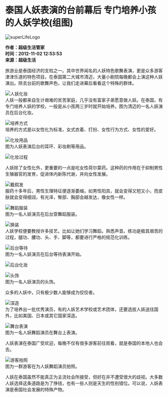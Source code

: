 # 泰国人妖表演的台前幕后 专门培养小孩的人妖学校(组图)

![superLifeLogo](/_next/static/media/superLifeLogo.40d3edaa.svg)

**作者：超级生活管家**  
**时间：2012-11-02 12:53:53**  
**来源：超级生活**  

旅游业是泰国经济的支柱之一。其中世界闻名的人妖特色歌舞表演，更是众多游客津津乐道的特色项目。在泰国第二大城市清迈，大量小剧院每晚都会上演这种人妖演出。除去台前的歌舞声色，让我们走进幕后看看这个特殊的群体。

![人妖化妆](https://d13su9oes2ronp.cloudfront.net/postImages/75975_%E6%B3%B0%E5%9B%BD%E4%BA%BA%E5%A6%96%E8%A1%A8%E6%BC%94%E7%9A%84%E5%8F%B0%E5%89%8D%E5%B9%95%E5%90%8E%E4%B8%93%E9%97%A8%E5%9F%B9%E5%85%BB%E5%B0%8F%E5%AD%A9%E7%9A%84%E4%BA%BA%E5%A6%96%E5%AD%A6%E6%A0%A1%E7%BB%84%E5%9B%BE_125354NE4.jpg)  
人妖一般都来自生计艰难的贫苦家庭，几乎没有富家子弟愿意做人妖。在泰国，有专门培养人妖的学校，一般是从小孩两三岁时就开始培养。图为清迈的一名人妖演员在后台化妆。  

![培养方式](https://d13su9oes2ronp.cloudfront.net/postImages/75975_%E6%B3%B0%E5%9B%BD%E4%BA%BA%E5%A6%96%E8%A1%A8%E6%BC%94%E7%9A%84%E5%8F%B0%E5%89%8D%E5%B9%95%E5%90%8E%E4%B8%93%E9%97%A8%E5%9F%B9%E5%85%BB%E5%B0%8F%E5%AD%A9%E7%9A%84%E4%BA%BA%E5%A6%96%E5%AD%A6%E6%A0%A1%E7%BB%84%E5%9B%BE_125355M0w.jpg)  
培养的方式是以女性化为标准，女式衣着、打扮、女性行为方式、女性的爱好。  

![化妆用品](https://d13su9oes2ronp.cloudfront.net/postImages/75975_%E6%B3%B0%E5%9B%BD%E4%BA%BA%E5%A6%96%E8%A1%A8%E6%BC%94%E7%9A%84%E5%8F%B0%E5%89%8D%E5%B9%95%E5%90%8E%E4%B8%93%E9%97%A8%E5%9F%B9%E5%85%BB%E5%B0%8F%E5%AD%A9%E7%9A%84%E4%BA%BA%E5%A6%96%E5%AD%A6%E6%A0%A1%E7%BB%84%E5%9B%BE_1253565ia.jpg)  
图为人妖表演后台的耳环、彩妆刷等用品。  

![化妆过程](https://d13su9oes2ronp.cloudfront.net/postImages/75975_%E6%B3%B0%E5%9B%BD%E4%BA%BA%E5%A6%96%E8%A1%A8%E6%BC%94%E7%9A%84%E5%8F%B0%E5%89%8D%E5%B9%95%E5%90%8E%E4%B8%93%E9%97%A8%E5%9F%B9%E5%85%BB%E5%B0%8F%E5%AD%A9%E7%9A%84%E4%BA%BA%E5%A6%96%E5%AD%A6%E6%A0%A1%E7%BB%84%E5%9B%BE_125358rod.jpg)  

人妖除了女性化外，更重要的一点是吃女性荷尔蒙药。这种药的作用在于抑制男性生殖器官的发育，促进体内新陈代谢，并向女性发展。

![戴假发](https://d13su9oes2ronp.cloudfront.net/postImages/75975_%E6%B3%B0%E5%9B%BD%E4%BA%BA%E5%A6%96%E8%A1%A8%E6%BC%94%E7%9A%84%E5%8F%B0%E5%89%8D%E5%B9%95%E5%90%8E%E4%B8%93%E9%97%A8%E5%9F%B9%E5%85%BB%E5%B0%8F%E5%AD%A9%E7%9A%84%E4%BA%BA%E5%A6%96%E5%AD%A6%E6%A0%A1%E7%BB%84%E5%9B%BE_125400X6u.jpg)  
服药十多年后，男性生理特征便逐渐萎缩，如男性阳具，就会变得又短又小，而皮肤就会变得细润，有光泽，臀部、胸部会越发达，像女性一样。

![舞蹈服装](https://d13su9oes2ronp.cloudfront.net/postImages/75975_%E6%B3%B0%E5%9B%BD%E4%BA%BA%E5%A6%96%E8%A1%A8%E6%BC%94%E7%9A%84%E5%8F%B0%E5%89%8D%E5%B9%95%E5%90%8E%E4%B8%93%E9%97%A8%E5%9F%B9%E5%85%BB%E5%B0%8F%E5%AD%A9%E7%9A%84%E4%BA%BA%E5%A6%96%E5%AD%A6%E6%A0%A1%E7%BB%84%E5%9B%BE_125402CUj.jpg)  
图为一名人妖演员在后台穿舞蹈服装。  

![换装](https://d13su9oes2ronp.cloudfront.net/postImages/75975_%E6%B3%B0%E5%9B%BD%E4%BA%BA%E5%A6%96%E8%A1%A8%E6%BC%94%E7%9A%84%E5%8F%B0%E5%89%8D%E5%B9%95%E5%90%8E%E4%B8%93%E9%97%A8%E5%9F%B9%E5%85%BB%E5%B0%8F%E5%AD%A9%E7%9A%84%E4%BA%BA%E5%A6%96%E5%AD%A6%E6%A0%A1%E7%BB%84%E5%9B%BE_125403x3m.jpg)  
人妖学校便要教授许多技艺。比如让她们学习舞蹈，熟悉声音。练功是极其艰苦的过程，腿功、腰功、头、手、脚等，都要进行严格的规范化训练。

![后台等待](https://d13su9oes2ronp.cloudfront.net/postImages/75975_%E6%B3%B0%E5%9B%BD%E4%BA%BA%E5%A6%96%E8%A1%A8%E6%BC%94%E7%9A%84%E5%8F%B0%E5%89%8D%E5%B9%95%E5%90%8E%E4%B8%93%E9%97%A8%E5%9F%B9%E5%85%BB%E5%B0%8F%E5%AD%A9%E7%9A%84%E4%BA%BA%E5%A6%96%E5%AD%A6%E6%A0%A1%E7%BB%84%E5%9B%BE_125405uDU.jpg)  
图为一名人妖演员在后台等待表演开始。

![后台化妆](https://d13su9oes2ronp.cloudfront.net/postImages/75975_%E6%B3%B0%E5%9B%BD%E4%BA%BA%E5%A6%96%E8%A1%A8%E6%BC%94%E7%9A%84%E5%8F%B0%E5%89%8D%E5%B9%95%E5%90%8E%E4%B8%93%E9%97%A8%E5%9F%B9%E5%85%BB%E5%B0%8F%E5%AD%A9%E7%9A%84%E4%BA%BA%E5%A6%96%E5%AD%A6%E6%A0%A1%E7%BB%84%E5%9B%BE_125406lKh.jpg)  

![头饰](https://d13su9oes2ronp.cloudfront.net/postImages/75975_%E6%B3%B0%E5%9B%BD%E4%BA%BA%E5%A6%96%E8%A1%A8%E6%BC%94%E7%9A%84%E5%8F%B0%E5%89%8D%E5%B9%95%E5%90%8E%E4%B8%93%E9%97%A8%E5%9F%B9%E5%85%BB%E5%B0%8F%E5%AD%A9%E7%9A%84%E4%BA%BA%E5%A6%96%E5%AD%A6%E6%A0%A1%E7%BB%84%E5%9B%BE_125407Cyc.jpg)  
图为一名人妖演员的头饰。  

众多的人妖中，只有极少数人能够成为佼佼者。

![深造](https://d13su9oes2ronp.cloudfront.net/postImages/75975_%E6%B3%B0%E5%9B%BD%E4%BA%BA%E5%A6%96%E8%A1%A8%E6%BC%94%E7%9A%84%E5%8F%B0%E5%89%8D%E5%B9%95%E5%90%8E%E4%B8%93%E9%97%A8%E5%9F%B9%E5%85%BB%E5%B0%8F%E5%AD%A9%E7%9A%84%E4%BA%BA%E5%A6%96%E5%AD%A6%E6%A0%A1%E7%BB%84%E5%9B%BE_125411uSw.jpg)  
为了培养出一批优秀演员，有的人妖艺术学校或艺术团体，还要选拔人妖送往国外，比如美国、日本或其它国家深造。

![舞台表演](https://d13su9oes2ronp.cloudfront.net/postImages/75975_%E6%B3%B0%E5%9B%BD%E4%BA%BA%E5%A6%96%E8%A1%A8%E6%BC%94%E7%9A%84%E5%8F%B0%E5%89%8D%E5%B9%95%E5%90%8E%E4%B8%93%E9%97%A8%E5%9F%B9%E5%85%BB%E5%B0%8F%E5%AD%A9%E7%9A%84%E4%BA%BA%E5%A6%96%E5%AD%A6%E6%A0%A1%E7%BB%84%E5%9B%BE_125412mdP.jpg)  
图为一名人妖舞蹈演员在舞台上表演。  

人妖表演在泰国广受欢迎，每晚不仅有很多游客前往观看，就是泰国的本地人也会去。

![游客拍照](https://d13su9oes2ronp.cloudfront.net/postImages/75975_%E6%B3%B0%E5%9B%BD%E4%BA%BA%E5%A6%96%E8%A1%A8%E6%BC%94%E7%9A%84%E5%8F%B0%E5%89%8D%E5%B9%95%E5%90%8E%E4%B8%93%E9%97%A8%E5%9F%B9%E5%85%BB%E5%B0%8F%E5%AD%A9%E7%9A%84%E4%BA%BA%E5%A6%96%E5%AD%A6%E6%A0%A1%E7%BB%84%E5%9B%BE_125414X8p.jpg)  
图为一群游客在为人妖舞蹈演员拍照。

人妖在泰国虽然不能真正为主流社会所接受，但好在并不遭受很大的歧视。大多数人妖选择这条道路是为了挣钱，也有一些人则是天生的性别错位。可以说，人妖表演是泰国社会发展的特殊产物。